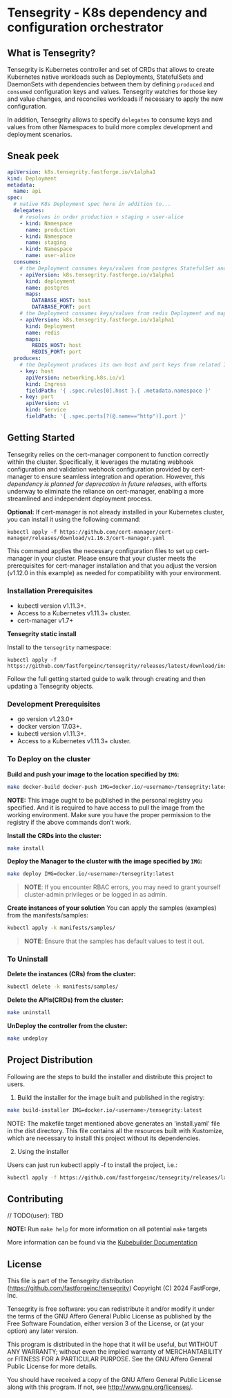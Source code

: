 # Tensegrity - K8s dependency and configuration orchestrator

## What is Tensegrity?
Tensegrity is Kubernetes controller and set of CRDs that allows to create Kubernetes native workloads such as
Deployments, StatefulSets and DaemonSets with dependencies between them by defining `produced` and `consumed` 
configuration keys and values. Tensegrity watches for those key and value changes,
and reconciles workloads if necessary to apply the new configuration.

In addition, Tensegrity allows to specify `delegates` to consume keys and values from other Namespaces
to build more complex development and deployment scenarios.

## Sneak peek

```yaml
apiVersion: k8s.tensegrity.fastforge.io/v1alpha1
kind: Deployment
metadata:
  name: api
spec:
  # native K8s Deployment spec here in addition to...
  delegates:
    # resolves in order production > staging > user-alice
    - kind: Namespace
      name: production
    - kind: Namespace
      name: staging
    - kind: Namespace
      name: user-alice
  consumes:
    # the Deployment consumes keys/values from postgres StatefulSet and maps them to env variables
    - apiVersion: k8s.tensegrity.fastforge.io/v1alpha1
      kind: deployment
      name: postgres
      maps:
        DATABASE_HOST: host
        DATABASE_PORT: port
    # the Deployment consumes keys/values from redis Deployment and maps them to env variables
    - apiVersion: k8s.tensegrity.fastforge.io/v1alpha1
      kind: Deployment
      name: redis
      maps:
        REDIS_HOST: host
        REDIS_PORT: port
  produces:
    # the Deployment produces its own host and port keys from related Ingress and Service
    - key: host
      apiVersion: networking.k8s.io/v1
      kind: Ingress
      fieldPath: '{ .spec.rules[0].host }.{ .metadata.namespace }'
    - key: port
      apiVersion: v1
      kind: Service
      fieldPath: '{ .spec.ports[?(@.name=="http")].port }'
```

## Getting Started
Tensegrity relies on the cert-manager component to function correctly within the cluster. Specifically, it leverages the mutating webhook configuration and validation webhook configuration provided by cert-manager to ensure seamless integration and operation. However, _this dependency is planned for deprecation in future releases_, with efforts underway to eliminate the reliance on cert-manager, enabling a more streamlined and independent deployment process.

**Optional:**
If cert-manager is not already installed in your Kubernetes cluster, you can install it using the following command:
```shell
kubectl apply -f https://github.com/cert-manager/cert-manager/releases/download/v1.16.3/cert-manager.yaml
```

This command applies the necessary configuration files to set up cert-manager in your cluster. Please ensure that your cluster meets the prerequisites for cert-manager installation and that you adjust the version (v1.12.0 in this example) as needed for compatibility with your environment.

### Installation Prerequisites
- kubectl version v1.11.3+.
- Access to a Kubernetes v1.11.3+ cluster.
- cert-manager v1.7+

**Tensegrity static install**

Install to the `tensegrity` namespace:
```shell
kubectl apply -f https://github.com/fastforgeinc/tensegrity/releases/latest/download/install.yaml
```

Follow the full getting started guide to walk through creating and then updating a Tensegrity objects.

### Development Prerequisites
- go version v1.23.0+
- docker version 17.03+.
- kubectl version v1.11.3+.
- Access to a Kubernetes v1.11.3+ cluster.

### To Deploy on the cluster
**Build and push your image to the location specified by `IMG`:**

```sh
make docker-build docker-push IMG=docker.io/<username>/tensegrity:latest
```

**NOTE:** This image ought to be published in the personal registry you specified.
And it is required to have access to pull the image from the working environment.
Make sure you have the proper permission to the registry if the above commands don’t work.

**Install the CRDs into the cluster:**

```sh
make install
```

**Deploy the Manager to the cluster with the image specified by `IMG`:**

```sh
make deploy IMG=docker.io/<username>/tensegrity:latest
```

> **NOTE**: If you encounter RBAC errors, you may need to grant yourself cluster-admin
privileges or be logged in as admin.

**Create instances of your solution**
You can apply the samples (examples) from the manifests/samples:

```sh
kubectl apply -k manifests/samples/
```

>**NOTE**: Ensure that the samples has default values to test it out.

### To Uninstall
**Delete the instances (CRs) from the cluster:**

```sh
kubectl delete -k manifests/samples/
```

**Delete the APIs(CRDs) from the cluster:**

```sh
make uninstall
```

**UnDeploy the controller from the cluster:**

```sh
make undeploy
```

## Project Distribution

Following are the steps to build the installer and distribute this project to users.

1. Build the installer for the image built and published in the registry:

```sh
make build-installer IMG=docker.io/<username>/tensegrity:latest
```

NOTE: The makefile target mentioned above generates an 'install.yaml'
file in the dist directory. This file contains all the resources built
with Kustomize, which are necessary to install this project without
its dependencies.

2. Using the installer

Users can just run kubectl apply -f <URL for YAML BUNDLE> to install the project, i.e.:

```sh
kubectl apply -f https://github.com/fastforgeinc/tensegrity/releases/latest/download/install.yaml
```

## Contributing
// TODO(user): TBD

**NOTE:** Run `make help` for more information on all potential `make` targets

More information can be found via the [Kubebuilder Documentation](https://book.kubebuilder.io/introduction.html)

## License

This file is part of the Tensegrity distribution (https://github.com/fastforgeinc/tensegrity)
Copyright (C) 2024 FastForge, Inc.

Tensegrity is free software: you can redistribute it and/or modify it under the terms of the GNU Affero General Public License as published by the Free Software Foundation, either version 3 of the License, or (at your option) any later version.

This program is distributed in the hope that it will be useful, but WITHOUT ANY WARRANTY; without even the implied warranty of MERCHANTABILITY or FITNESS FOR A PARTICULAR PURPOSE. See the GNU Affero General Public License for more details.

You should have received a copy of the GNU Affero General Public License along with this program. If not, see http://www.gnu.org/licenses/.

